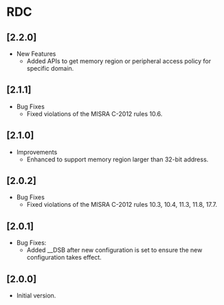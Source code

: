 # RDC

## [2.2.0]

- New Features
  - Added APIs to get memory region or peripheral access policy
    for specific domain.

## [2.1.1]

- Bug Fixes
  - Fixed violations of the MISRA C-2012 rules 10.6.

## [2.1.0]

- Improvements
  - Enhanced to support memory region larger than 32-bit address.

## [2.0.2]

- Bug Fixes
  - Fixed violations of the MISRA C-2012 rules 10.3, 10.4, 11.3, 11.8, 17.7.

## [2.0.1]

- Bug Fixes:
  - Added __DSB after new configuration is set to ensure the
    new configuration takes effect.

## [2.0.0]

- Initial version.
